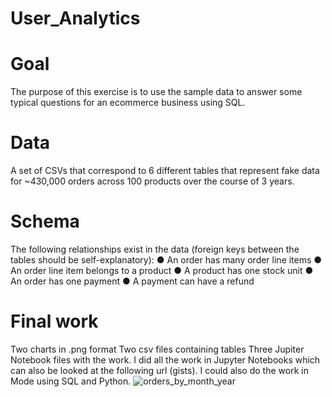 # User_Analytics
# Goal
The   purpose   of   this   exercise   is   to   use   the sample   data   to   answer   some   typical questions   for   an   ecommerce   business   using   SQL.
# Data
A   set   of   CSVs   that   correspond   to   6   different   tables   that   represent   fake   data   for ~430,000   orders   across   100   products   over   the   course   of   3   years.
# Schema
The   following   relationships   exist   in   the   data   (foreign   keys   between   the   tables   should   be self-explanatory):
● An   order   has   many   order   line   items
● An   order   line   item   belongs   to   a   product
● A   product   has   one   stock   unit
● An   order   has   one   payment
● A   payment   can   have   a   refund

# Final work
Two charts in .png format
Two csv files containing tables
Three Jupiter Notebook files with the work.
I did all the work in Jupyter Notebooks which can also be looked at the following url (gists). I could also do the work in Mode using SQL and Python.
![orders_by_month_year](https://user-images.githubusercontent.com/20246711/34623872-d871ab2c-f207-11e7-8a1b-c244190d4eaa.png)

